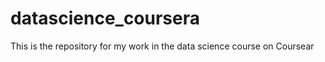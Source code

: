 datascience_coursera
====================

This is the repository for my work in the data science course on Coursear
